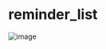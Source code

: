 # reminder_list

![image](https://user-images.githubusercontent.com/98116459/206920926-66285d8b-cc15-4304-bfbe-b8f56778095a.png)
